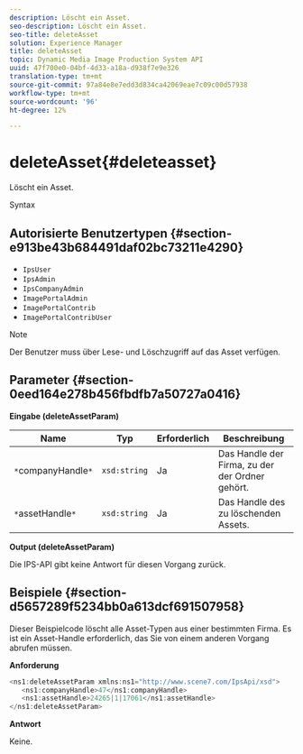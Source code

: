 ```yaml
---
description: Löscht ein Asset.
seo-description: Löscht ein Asset.
seo-title: deleteAsset
solution: Experience Manager
title: deleteAsset
topic: Dynamic Media Image Production System API
uuid: 47f700e0-04bf-4d33-a18a-d938f7e9e326
translation-type: tm+mt
source-git-commit: 97a84e8e7edd3d834ca42069eae7c09c00d57938
workflow-type: tm+mt
source-wordcount: '96'
ht-degree: 12%

---
```



# deleteAsset{#deleteasset}

Löscht ein Asset.

Syntax

## Autorisierte Benutzertypen {#section-e913be43b684491daf02bc73211e4290}

* `IpsUser`
* `IpsAdmin`
* `IpsCompanyAdmin`
* `ImagePortalAdmin`
* `ImagePortalContrib`
* `ImagePortalContribUser`

>[!NOTE]
>
>Der Benutzer muss über Lese- und Löschzugriff auf das Asset verfügen.

## Parameter {#section-0eed164e278b456fbdfb7a50727a0416}

**Eingabe (deleteAssetParam)**

| Name | Typ | Erforderlich | Beschreibung |
|---|---|---|---|
| `*`companyHandle`*` | `xsd:string` | Ja | Das Handle der Firma, zu der der Ordner gehört. |
| `*`assetHandle`*` | `xsd:string` | Ja | Das Handle des zu löschenden Assets. |

**Output (deleteAssetParam)**

Die IPS-API gibt keine Antwort für diesen Vorgang zurück.

## Beispiele {#section-d5657289f5234bb0a613dcf691507958}

Dieser Beispielcode löscht alle Asset-Typen aus einer bestimmten Firma. Es ist ein Asset-Handle erforderlich, das Sie von einem anderen Vorgang abrufen müssen.

**Anforderung**

```java
<ns1:deleteAssetParam xmlns:ns1="http://www.scene7.com/IpsApi/xsd">
   <ns1:companyHandle>47</ns1:companyHandle>
   <ns1:assetHandle>24265|1|17061</ns1:assetHandle>
</ns1:deleteAssetParam>
```

**Antwort**

Keine.
